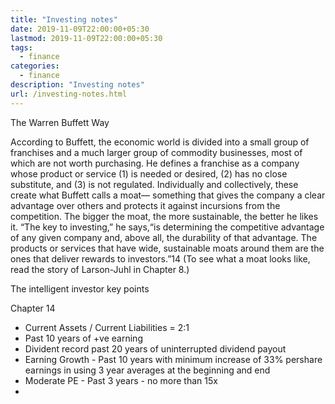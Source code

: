```yaml
---
title: "Investing notes"
date: 2019-11-09T22:00:00+05:30
lastmod: 2019-11-09T22:00:00+05:30
tags:
  - finance
categories:
  - finance
description: "Investing notes"
url: /investing-notes.html
---
```


The Warren Buffett Way

According to Buffett, the economic world is divided into a small
group of franchises and a much larger group of commodity businesses,
most of which are not worth purchasing. He defines a franchise as a
company whose product or service (1) is needed or desired, (2) has no
close substitute, and (3) is not regulated.
Individually and collectively, these create what Buffett calls a moat—
something that gives the company a clear advantage over others and protects it against incursions from the competition. The bigger the moat, the
more sustainable, the better he likes it. “The key to investing,” he says,“is determining the competitive advantage of any given company and,
above all, the durability of that advantage. The products or services that
have wide, sustainable moats around them are the ones that deliver rewards to investors.”14 (To see what a moat looks like, read the story of
Larson-Juhl in Chapter 8.)


The intelligent investor key points

Chapter 14
- Current Assets / Current Liabilities = 2:1
- Past 10 years of +ve earning
- Divident record past 20 years of uninterrupted dividend payout
- Earning Growth - Past 10 years with minimum increase of 33% pershare earnings in using 3 year averages at the beginning and end
- Moderate PE - Past 3 years - no more than 15x
- 
